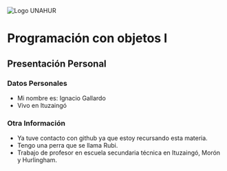 ![Logo UNAHUR](./UNAHUR.png)

# Programación con objetos I
## Presentación Personal

### Datos Personales
- Mi nombre es: Ignacio Gallardo
- Vivo en Ituzaingó


### Otra Información
- Ya tuve contacto con github ya que estoy recursando esta materia.
- Tengo una perra que se llama Rubi.
- Trabajo de profesor en escuela secundaria técnica en Ituzaingó, Morón y Hurlingham.
